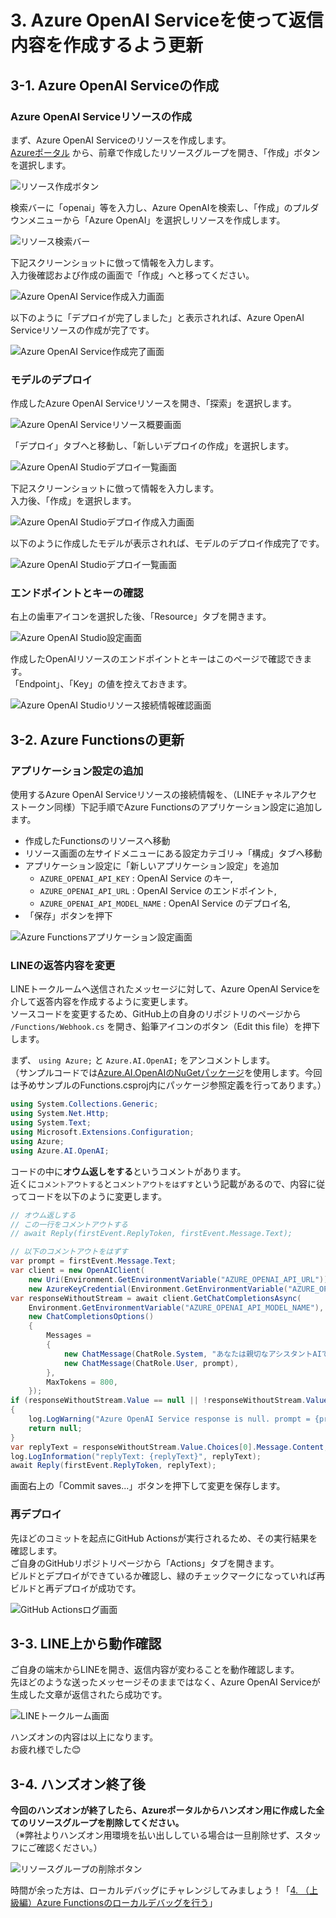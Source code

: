 # 3. Azure OpenAI Serviceを使って返信内容を作成するよう更新
## 3-1. Azure OpenAI Serviceの作成
### Azure OpenAI Serviceリソースの作成
まず、Azure OpenAI Serviceのリソースを作成します。  
[Azureポータル](https://portal.azure.com) から、前章で作成したリソースグループを開き、「作成」ボタンを選択します。

![リソース作成ボタン](images/create_azureopenai_1.png)

検索バーに「openai」等を入力し、Azure OpenAIを検索し、「作成」のプルダウンメニューから「Azure OpenAI」を選択しリソースを作成します。

![リソース検索バー](images/create_azureopenai_2.png)

下記スクリーンショットに倣って情報を入力します。  
入力後確認および作成の画面で「作成」へと移ってください。

![Azure OpenAI Service作成入力画面](images/create_azureopenai_3.png)

以下のように「デプロイが完了しました」と表示されれば、Azure OpenAI Serviceリソースの作成が完了です。

![Azure OpenAI Service作成完了画面](images/create_azureopenai_4.png)

### モデルのデプロイ
作成したAzure OpenAI Serviceリソースを開き、「探索」を選択します。

![Azure OpenAI Serviceリソース概要画面](images/deploy_azureopenai_1.png)

「デプロイ」タブへと移動し、「新しいデプロイの作成」を選択します。

![Azure OpenAI Studioデプロイ一覧画面](images/deploy_azureopenai_2.png)

下記スクリーンショットに倣って情報を入力します。  
入力後、「作成」を選択します。

![Azure OpenAI Studioデプロイ作成入力画面](images/deploy_azureopenai_3.png)

以下のように作成したモデルが表示されれば、モデルのデプロイ作成完了です。

![Azure OpenAI Studioデプロイ一覧画面](images/deploy_azureopenai_4.png)

### エンドポイントとキーの確認
右上の歯車アイコンを選択した後、「Resource」タブを開きます。

![Azure OpenAI Studio設定画面](images/check_azureopenai_key_1.png)

作成したOpenAIリソースのエンドポイントとキーはこのページで確認できます。  
「Endpoint」、「Key」の値を控えておきます。

![Azure OpenAI Studioリソース接続情報確認画面](images/check_azureopenai_key_2.png)

## 3-2. Azure Functionsの更新
### アプリケーション設定の追加
使用するAzure OpenAI Serviceリソースの接続情報を、（LINEチャネルアクセストークン同様）下記手順でAzure Functionsのアプリケーション設定に追加します。

- 作成したFunctionsのリソースへ移動
- リソース画面の左サイドメニューにある設定カテゴリ→「構成」タブへ移動
- アプリケーション設定に「新しいアプリケーション設定」を追加
  - `AZURE_OPENAI_API_KEY` : OpenAI Service のキー,
  - `AZURE_OPENAI_API_URL` : OpenAI Service のエンドポイント,
  - `AZURE_OPENAI_API_MODEL_NAME` : OpenAI Service のデプロイ名,
- 「保存」ボタンを押下

![Azure Functionsアプリケーション設定画面](images/setting_env_variables_1.png)

### LINEの返答内容を変更
LINEトークルームへ送信されたメッセージに対して、Azure OpenAI Serviceを介して返答内容を作成するように変更します。  
ソースコードを変更するため、GitHub上の自身のリポジトリのページから `/Functions/Webhook.cs` を開き、鉛筆アイコンのボタン（Edit this file）を押下します。

まず、 `using Azure;` と `Azure.AI.OpenAI;` をアンコメントします。  
（サンプルコードでは[Azure.AI.OpenAIのNuGetパッケージ](https://www.nuget.org/packages/Azure.AI.OpenAI)を使用します。今回は予めサンプルのFunctions.csproj内にパッケージ参照定義を行ってあります。）

```cs
using System.Collections.Generic;
using System.Net.Http;
using System.Text;
using Microsoft.Extensions.Configuration;
using Azure;
using Azure.AI.OpenAI;
```

コードの中に**オウム返しをする**というコメントがあります。  
近くに`コメントアウトする`と`コメントアウトをはずす`という記載があるので、内容に従ってコードを以下のように変更します。

```cs
// オウム返しする
// この一行をコメントアウトする
// await Reply(firstEvent.ReplyToken, firstEvent.Message.Text);

// 以下のコメントアウトをはずす
var prompt = firstEvent.Message.Text;
var client = new OpenAIClient(
    new Uri(Environment.GetEnvironmentVariable("AZURE_OPENAI_API_URL")),
    new AzureKeyCredential(Environment.GetEnvironmentVariable("AZURE_OPENAI_API_KEY")));
var responseWithoutStream = await client.GetChatCompletionsAsync(
    Environment.GetEnvironmentVariable("AZURE_OPENAI_API_MODEL_NAME"),
    new ChatCompletionsOptions()
    {
        Messages =
        {
            new ChatMessage(ChatRole.System, "あなたは親切なアシスタントAIです。"),
            new ChatMessage(ChatRole.User, prompt),
        },
        MaxTokens = 800,
    });
if (responseWithoutStream.Value == null || !responseWithoutStream.Value.Choices.Any())
{
    log.LogWarning("Azure OpenAI Service response is null. prompt = {prompt}", prompt);
    return null;
}
var replyText = responseWithoutStream.Value.Choices[0].Message.Content;
log.LogInformation("replyText: {replyText}", replyText);
await Reply(firstEvent.ReplyToken, replyText);
```

画面右上の「Commit saves...」ボタンを押下して変更を保存します。

### 再デプロイ
先ほどのコミットを起点にGitHub Actionsが実行されるため、その実行結果を確認します。  
ご自身のGitHubリポジトリページから「Actions」タブを開きます。  
ビルドとデプロイができているか確認し、緑のチェックマークになっていれば再ビルドと再デプロイが成功です。

![GitHub Actionsログ画面](images/reply_change_2.png)

## 3-3. LINE上から動作確認
ご自身の端末からLINEを開き、返信内容が変わることを動作確認します。  
先ほどのような送ったメッセージそのままではなく、Azure OpenAI Serviceが生成した文章が返信されたら成功です。

![LINEトークルーム画面](images/reply_change_3.png)

ハンズオンの内容は以上になります。  
お疲れ様でした:blush:

## 3-4. ハンズオン終了後
**今回のハンズオンが終了したら、Azureポータルからハンズオン用に作成した全てのリソースグループを削除してください。**  
（※弊社よりハンズオン用環境を払い出ししている場合は一旦削除せず、スタッフにご確認ください。）

![リソースグループの削除ボタン](images/delete_resourcegroup_1.png)

時間が余った方は、ローカルデバッグにチャレンジしてみましょう！「[4. （上級編）Azure Functionsのローカルデバッグを行う](./4-debug.md)」
